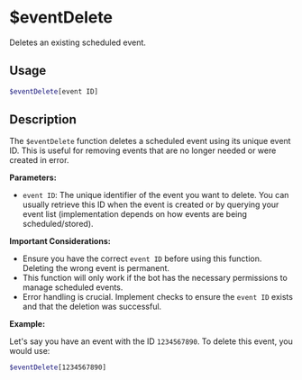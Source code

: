 # $eventDelete

Deletes an existing scheduled event.

## Usage

```bash
$eventDelete[event ID]
```

## Description

The `$eventDelete` function deletes a scheduled event using its unique event ID. This is useful for removing events that are no longer needed or were created in error.

**Parameters:**

*   `event ID`:  The unique identifier of the event you want to delete.  You can usually retrieve this ID when the event is created or by querying your event list (implementation depends on how events are being scheduled/stored).

**Important Considerations:**

*   Ensure you have the correct `event ID` before using this function.  Deleting the wrong event is permanent.
*   This function will only work if the bot has the necessary permissions to manage scheduled events.
*   Error handling is crucial. Implement checks to ensure the `event ID` exists and that the deletion was successful.

**Example:**

Let's say you have an event with the ID `1234567890`. To delete this event, you would use:

```bash
$eventDelete[1234567890]
```